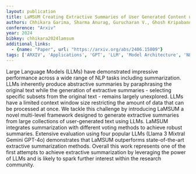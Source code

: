 ```yaml
---
layout: publication
title: LaMSUM Creating Extractive Summaries of User Generated Content using LLMs
authors: Chhikara Garima, Sharma Anurag, Gurucharan V., Ghosh Kripabandhu, Chakraborty Abhijnan
conference: "Arxiv"
year: 2024
bibkey: chhikara2024lamsum
additional_links:
  - {name: "Paper", url: "https://arxiv.org/abs/2406.15809"}
tags: ['ARXIV', 'Applications', 'GPT', 'LLM', 'Model Architecture', 'NLP', 'RAG', 'Tools']
---
```

Large Language Models (LLMs) have demonstrated impressive performance across a wide range of NLP tasks including summarization. LLMs inherently produce abstractive summaries by paraphrasing the original text while the generation of extractive summaries - selecting specific subsets from the original text - remains largely unexplored. LLMs have a limited context window size restricting the amount of data that can be processed at once. We tackle this challenge by introducing LaMSUM a novel multi-level framework designed to generate extractive summaries from large collections of user-generated text using LLMs. LaMSUM integrates summarization with different voting methods to achieve robust summaries. Extensive evaluation using four popular LLMs (Llama 3 Mixtral Gemini GPT-4o) demonstrates that LaMSUM outperforms state-of-the-art extractive summarization methods. Overall this work represents one of the first attempts to achieve extractive summarization by leveraging the power of LLMs and is likely to spark further interest within the research community.
